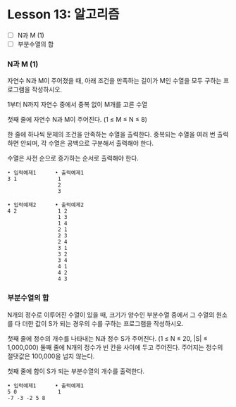 # Lesson 13: 알고리즘

- [ ] N과 M (1)
- [ ] 부분수열의 합

### N과 M (1)
자연수 N과 M이 주어졌을 때, 아래 조건을 만족하는 길이가 M인 수열을 모두 구하는 프로그램을 작성하시오.  

1부터 N까지 자연수 중에서 중복 없이 M개를 고른 수열  

첫째 줄에 자연수 N과 M이 주어진다. (1 ≤ M ≤ N ≤ 8)  

한 줄에 하나씩 문제의 조건을 만족하는 수열을 출력한다. 중복되는 수열을 여러 번 출력하면 안되며, 각 수열은 공백으로 구분해서 출력해야 한다.

수열은 사전 순으로 증가하는 순서로 출력해야 한다.

```
• 입력예제1      • 출력예제1
3 1             1
                2
                3

• 입력예제2      • 출력예제2
4 2             1 2
                1 3
                1 4
                2 1
                2 3
                2 4
                3 1
                3 2
                3 4
                4 1
                4 2
                4 3
```

### 부분수열의 합
N개의 정수로 이루어진 수열이 있을 때, 크기가 양수인 부분수열 중에서 그 수열의 원소를 다 더한 값이 S가 되는 경우의 수를 구하는 프로그램을 작성하시오.  

첫째 줄에 정수의 개수를 나타내는 N과 정수 S가 주어진다. (1 ≤ N ≤ 20, |S| ≤ 1,000,000) 둘째 줄에 N개의 정수가 빈 칸을 사이에 두고 주어진다. 주어지는 정수의 절댓값은 100,000을 넘지 않는다.  

첫째 줄에 합이 S가 되는 부분수열의 개수를 출력한다.  

```
• 입력예제1      • 출력예제1
5 0             1
-7 -3 -2 5 8
```

